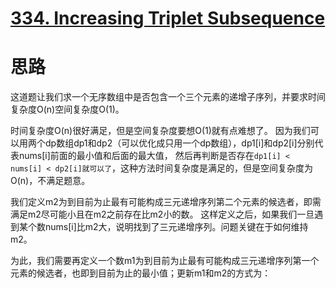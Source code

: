 # [334. Increasing Triplet Subsequence](https://leetcode.com/problems/increasing-triplet-subsequence/)

# 思路
这道题让我们求一个无序数组中是否包含一个三个元素的递增子序列，并要求时间复杂度O(n)空间复杂度O(1)。

时间复杂度O(n)很好满足，但是空间复杂度要想O(1)就有点难想了。
因为我们可以用两个dp数组dp1和dp2（可以优化成只用一个dp数组），dp1[i]和dp2[i]分别代表nums[i]前面的最小值和后面的最大值，
然后再判断是否存在`dp1[i] < nums[i] < dp2[i]就可以了`，这种方法时间复杂度是满足的，但是空间复杂度为O(n)，不满足题意。

我们定义m2为到目前为止最有可能构成三元递增序列第二个元素的候选者，即需满足m2尽可能小且在m2之前存在比m2小的数。
这样定义之后，如果我们一旦遇到某个数nums[i]比m2大，说明找到了三元递增序列。问题关键在于如何维持m2。

为此，我们需要再定义一个数m1为到目前为止最有可能构成三元递增序列第一个元素的候选者，也即到目前为止的最小值；更新m1和m2的方式为：
